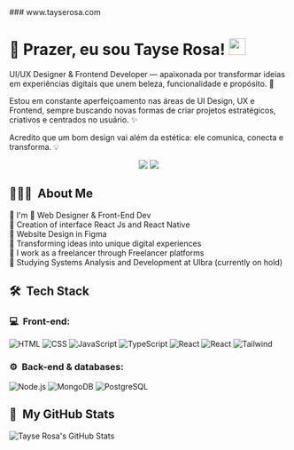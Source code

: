 <link rel="stylesheet" href="https://cdn.jsdelivr.net/gh/devicons/devicon@v2.15.1/devicon.min.css">
### www.tayserosa.com

<h1>💜 Prazer, eu sou Tayse Rosa! <img src="https://media.giphy.com/media/hvRJCLFzcasrR4ia7z/giphy.gif" width="30px" height="30px"> </h1>
  <p>UI/UX Designer & Frontend Developer — apaixonada por transformar ideias em experiências digitais que unem beleza, funcionalidade e propósito. 🚀

Estou em constante aperfeiçoamento nas áreas de UI Design, UX e Frontend, sempre buscando novas formas de criar projetos estratégicos, criativos e centrados no usuário. ✨

Acredito que um bom design vai além da estética: ele comunica, conecta e transforma. 💡</p>
</h1>
<p align="center">
<a href="https://www.linkedin.com/in/tayse-rosa"><img src="https://img.shields.io/badge/-My%20LinkedIn-0077B5?style=flat-square&logo=linkedin&logoColor=white"/></a>
<a href="https://instagram.com/tayserosa"><img src="https://img.shields.io/badge/-My%20Professional%20IG_-E4405F?style=flat-square&logo=Instagram&logoColor=white"/></a>

</p>

<h2> 👨🏻‍💻 &nbsp;About Me </h2>

💜 I'm 🚀 Web Designer & Front-End Dev <br/>
💜 Creation of interface React Js and React Native<br/>
💜 Website Design in Figma<br/>
💜 Transforming ideas into unique digital experiences<br/>
💜 I work as a freelancer through Freelancer platforms<br/>
💜 Studying Systems Analysis and Development at Ulbra (currently on hold)

<h2> 🛠 &nbsp;Tech Stack</h2>
<h3>💻 &nbsp;Front-end:</h3>

![HTML](https://img.shields.io/badge/-HTML-333333?style=flat&logo=HTML5)
![CSS](https://img.shields.io/badge/-CSS-333333?style=flat&logo=CSS3&logoColor=1572B6)
![JavaScript](https://img.shields.io/badge/-JavaScript-333333?style=flat&logo=javascript)
![TypeScript](https://img.shields.io/badge/-TypeScript-333333?style=flat&logo=typescript&logoColor=2D79C7)
![React](https://img.shields.io/badge/-React-333333?style=flat&logo=react)
![React](https://img.shields.io/badge/-React%20Native-333333?style=flat&logo=react)
![Tailwind](https://img.shields.io/badge/-Tailwind-333333?style=flat&logo=tailwind-css)

<h3>⚙️ &nbsp;Back-end & databases:</h3>

![Node.js](https://img.shields.io/badge/-Node.js-333333?style=flat&logo=node.js)
![MongoDB](https://img.shields.io/badge/-MongoDB-333333?style=flat&logo=mongodb)
![PostgreSQL](https://img.shields.io/badge/-PostgreSQL-333333?style=flat&logo=postgresql)

<h2>🚀 &nbsp;My GitHub Stats</h2>

![Tayse Rosa's GitHub Stats](https://github-readme-stats.vercel.app/api?username=tayserosa&show_icons=true&theme=dracula)

